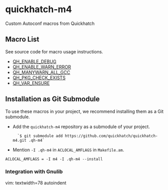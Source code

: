 # quickhatch-m4

Custom Autoconf macros from Quickhatch

## Macro List

See source code for macro usage instructions.

* [QH_ENABLE_DEBUG](qh-gnulib.m4)
* [QH_ENABLE_WARN_ERROR](qh-gnulib.m4)
* [QH_MANYWARN_ALL_GCC](qh-gnulib.m4)
* [QH_PKG_CHECK_EXISTS](qh-pkg.m4)
* [QH_VAR_ENSURE](quickhatch.m4)

## Installation as Git Submodule

To use these macros in your project, we recommend installing them as a Git
submodule.

* Add the `quickhatch-m4` repository as a submodule of your project.

        `$ git submodule add https://github.com/quickhatch/quickhatch-m4.git .qh-m4`

* Mention `-I .qh-m4` in `ACLOCAL_AMFLAGS` in `Makefile.am`.

`ACLOCAL_AMFLAGS = -I m4 -I .qh-m4 --install`

### Integration with Gnulib


vim: textwidth=78 autoindent
